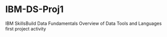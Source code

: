 # IBM-DS-Proj1
IBM SkillsBuild Data Fundamentals Overview of Data Tools and Languages first project activity
